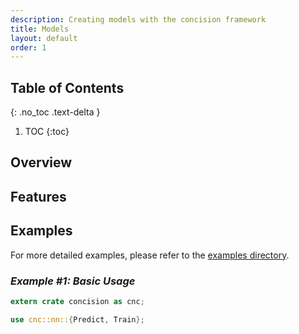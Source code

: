 ```yaml
---
description: Creating models with the concision framework
title: Models
layout: default
order: 1
---
```


## Table of Contents
{: .no_toc .text-delta }

1. TOC
{:toc}

## Overview

## Features

## Examples

For more detailed examples, please refer to the [examples directory](https://github.com/FL03/concision/blob/main/concision/examples).

### _Example #1: Basic Usage_

```rust
extern crate concision as cnc;

use cnc::nn::{Predict, Train};

```
